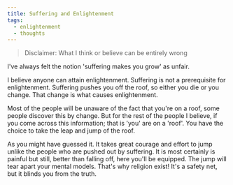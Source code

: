 ```yaml
---
title: Suffering and Enlightenment
tags:
  - enlightenment
  - thoughts
---
```

> Disclaimer: What I think or believe can be entirely wrong

I've always felt the notion 'suffering makes you grow' as unfair.

I believe anyone can attain enlightenment. Suffering is not a prerequisite for enlightenment. Suffering pushes you off the roof, so either you die or you change. That change is what causes enlightenment.

Most of the people will be unaware of the fact that you're on a roof, some people discover this by change. But for the rest of the people I believe, if you come across this information; that is 'you' are on a 'roof'. You have the choice to take the leap and jump of the roof.

As you might have guessed it. It takes great courage and effort to jump unlike the people who are pushed out by suffering. It is most certainly is painful but still, better than falling off, here you'll be equipped. The jump will tear apart your mental models. That's why religion exist! It's a safety net, but it blinds you from the truth.